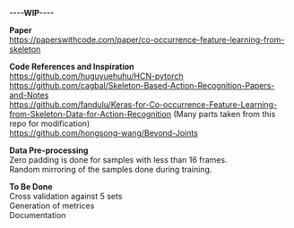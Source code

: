 
**----WIP----**
  
**Paper**  
https://paperswithcode.com/paper/co-occurrence-feature-learning-from-skeleton  
  
**Code References and Inspiration**  
https://github.com/huguyuehuhu/HCN-pytorch  
https://github.com/cagbal/Skeleton-Based-Action-Recognition-Papers-and-Notes  
https://github.com/fandulu/Keras-for-Co-occurrence-Feature-Learning-from-Skeleton-Data-for-Action-Recognition (Many parts taken from this repo for modification)  
https://github.com/hongsong-wang/Beyond-Joints  
  
**Data Pre-processing**  
Zero padding is done for samples with less than 16 frames.  
Random mirroring of the samples done during training.
  
**To Be Done**  
Cross validation against 5 sets  
Generation of metrices  
Documentation  
